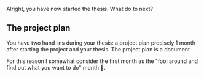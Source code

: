 Alright, you have now started the thesis. What do to next?

## The project plan

You have two hand-ins during your thesis: a project plan precisely 1 month after starting the project and your thesis.
The project plan is a document


For this reason I somewhat consider the first month as the "fool around and find out what you want to do" month 🤡.
